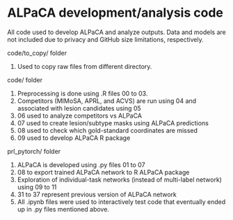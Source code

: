 # ALPaCA development/analysis code

All code used to develop ALPaCA and analyze outputs. Data and models are not included due to privacy and GitHub size limitations, respectively.

code/to_copy/ folder
1. Used to copy raw files from different directory.
   
code/ folder
1. Preprocessing is done using .R files 00 to 03.
2. Competitors (MIMoSA, APRL, and ACVS) are run using 04 and associated with lesion candidates using 05
3. 06 used to analyze competitors vs ALPaCA
4. 07 used to create lesion/subtype masks using ALPaCA predictions
5. 08 used to check which gold-standard coordinates are missed
6. 09 used to develop ALPaCA R package

prl_pytorch/ folder
1. ALPaCA is developed using .py files 01 to 07
2. 08 to export trained ALPaCA network to R ALPaCA package
3. Exploration of individual-task networks (instead of multi-label network) using 09 to 11
4. 31 to 37 represent previous version of ALPaCA network
5. All .ipynb files were used to interactively test code that eventually ended up in .py files mentioned above.
